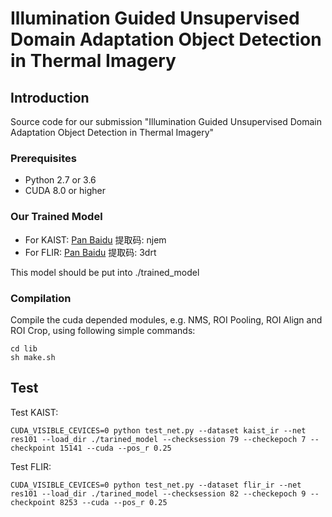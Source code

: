 # Illumination Guided Unsupervised Domain Adaptation Object Detection in Thermal Imagery

## Introduction

Source code for our submission "Illumination Guided Unsupervised Domain Adaptation Object Detection in Thermal Imagery"


### Prerequisites

* Python 2.7 or 3.6
* CUDA 8.0 or higher


### Our Trained Model

* For KAIST: [Pan Baidu](https://pan.baidu.com/s/17EfQTojRNjeW3i9-e-517g) 提取码: njem
* For FLIR: [Pan Baidu](https://pan.baidu.com/s/1D4on4OaxuHlucDab_wO4zA) 提取码: 3drt

This model should be put into ./trained_model

### Compilation

Compile the cuda depended modules, e.g. NMS, ROI Pooling, ROI Align and ROI Crop, using following simple commands:

```
cd lib
sh make.sh
```

## Test

Test KAIST:
```
CUDA_VISIBLE_CEVICES=0 python test_net.py --dataset kaist_ir --net res101 --load_dir ./tarined_model --checksession 79 --checkepoch 7 --checkpoint 15141 --cuda --pos_r 0.25

```

Test FLIR:
```
CUDA_VISIBLE_CEVICES=0 python test_net.py --dataset flir_ir --net res101 --load_dir ./tarined_model --checksession 82 --checkepoch 9 --checkpoint 8253 --cuda --pos_r 0.25

```

